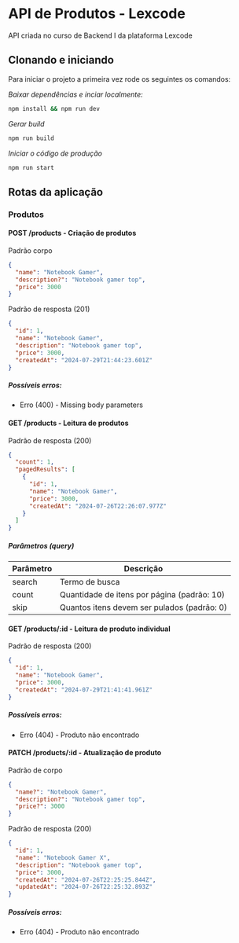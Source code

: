 # API de Produtos - Lexcode

API criada no curso de Backend I da plataforma Lexcode

## Clonando e iniciando

Para iniciar o projeto a primeira vez rode os seguintes os comandos:

_Baixar dependências e inciar localmente:_

```bash
npm install && npm run dev
```

_Gerar build_

```bash
npm run build
```

_Iniciar o código de produção_

```bash
npm run start
```

## Rotas da aplicação

### Produtos

#### POST /products - Criação de produtos

Padrão corpo

```json
{
  "name": "Notebook Gamer",
  "description?": "Notebook gamer top",
  "price": 3000
}
```

Padrão de resposta (201)

```json
{
  "id": 1,
  "name": "Notebook Gamer",
  "description": "Notebook gamer top",
  "price": 3000,
  "createdAt": "2024-07-29T21:44:23.601Z"
}
```

##### Possíveis erros:

- Erro (400) - Missing body parameters

#### GET /products - Leitura de produtos

Padrão de resposta (200)

```json
{
  "count": 1,
  "pagedResults": [
    {
      "id": 1,
      "name": "Notebook Gamer",
      "price": 3000,
      "createdAt": "2024-07-26T22:26:07.977Z"
    }
  ]
}
```

##### Parâmetros (query)

| Parâmetro | Descrição                                   |
| --------- | ------------------------------------------- |
| search    | Termo de busca                              |
| count     | Quantidade de itens por página (padrão: 10) |
| skip      | Quantos itens devem ser pulados (padrão: 0) |

#### GET /products/:id - Leitura de produto individual

Padrão de resposta (200)

```json
{
  "id": 1,
  "name": "Notebook Gamer",
  "price": 3000,
  "createdAt": "2024-07-29T21:41:41.961Z"
}
```

##### Possíveis erros:

- Erro (404) - Produto não encontrado

#### PATCH /products/:id - Atualização de produto

Padrão de corpo

```json
{
  "name?": "Notebook Gamer",
  "description?": "Notebook gamer top",
  "price?": 3000
}
```

Padrão de resposta (200)

```json
{
  "id": 1,
  "name": "Notebook Gamer X",
  "description": "Notebook gamer top",
  "price": 3000,
  "createdAt": "2024-07-26T22:25:25.844Z",
  "updatedAt": "2024-07-26T22:25:32.893Z"
}
```

##### Possíveis erros:

- Erro (404) - Produto não encontrado
